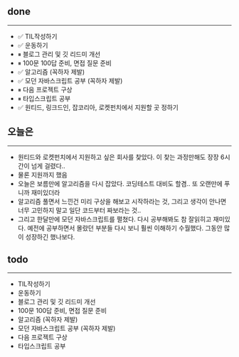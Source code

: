 ## done
---

- ✅ TIL작성하기
- ✅ 운동하기
- ⏸ 블로그 관리 및 깃 리드미 개선
- ⏸ 100문 100답 준비, 면접 질문 준비
- ✅ 알고리즘 (꼭하자 제발)
- ✅ 모던 자바스크립트 공부 (꼭하자 제발)
- ⏸ 다음 프로젝트 구상
- ⏸ 타입스크립트 공부
- ✅ 원티드, 링크드인, 잡코리아, 로켓펀치에서 지원할 곳 정하기

## 오늘은
---
- 원티드와 로켓펀치에서 지원하고 싶은 회사를 찾았다. 이 찾는 과정만해도 장장 6시간이 넘게 걸렸다..
- 물론 지원까지 했음
- 오늘은 보름만에 알고리즘을 다시 잡았다. 코딩테스트 대비도 할겸.. 또 오랜만에 푸니까 재미있더라
- 알고리즘 풀면서 느낀건 미리 구상을 해보고 시작하라는 것, 그리고 생각이 안나면 너무 고민하지 말고 일단 코드부터 짜보라는 것..
- 그리고 한달만에 모던 자바스크립트를 펼쳤다. 다시 공부해봐도 참 잘읽히고 재미있다. 예전에 공부하면서 몰랐던 부분들 다시 보니 훨씬 이해하기 수월했다. 그동안 많이 성장하긴 했나보다.

## todo
---
- TIL작성하기
- 운동하기
- 블로그 관리 및 깃 리드미 개선
- 100문 100답 준비, 면접 질문 준비
- 알고리즘 (꼭하자 제발)
- 모던 자바스크립트 공부 (꼭하자 제발)
- 다음 프로젝트 구상
- 타입스크립트 공부